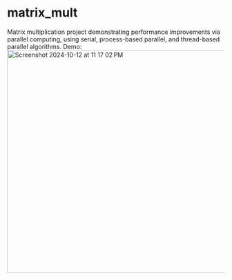 # matrix_mult
Matrix multiplication project demonstrating performance improvements via parallel computing, using serial, process-based parallel, and thread-based parallel algorithms.
Demo:
<img width="515" alt="Screenshot 2024-10-12 at 11 17 02 PM" src="https://github.com/user-attachments/assets/2af40152-d19f-40a3-8951-63c83cb6692b">
